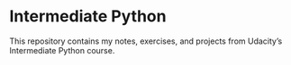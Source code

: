 # Intermediate Python

This repository contains my notes, exercises, and projects from Udacity’s Intermediate Python course. 
